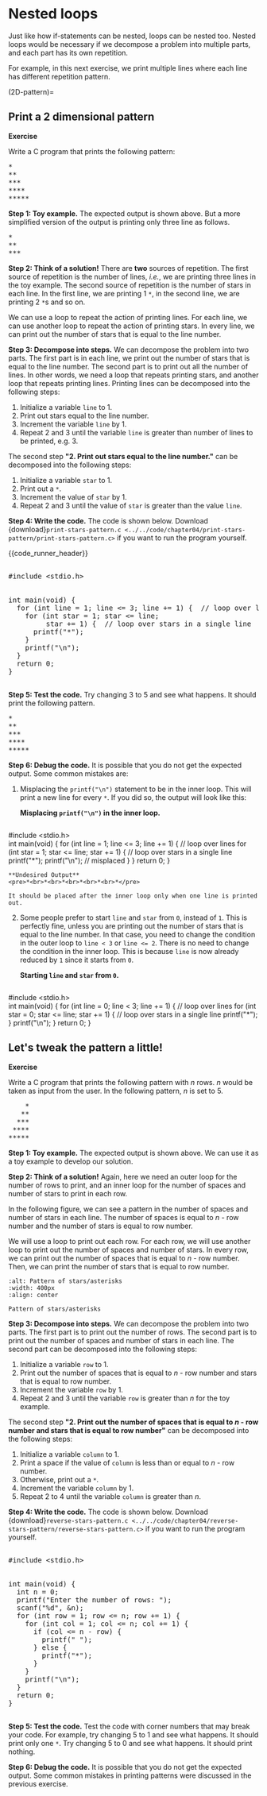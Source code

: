 # Nested loops

Just like how if-statements can be nested, loops can be nested too. Nested loops would be necessary if we decompose a problem into multiple parts, and each part has its own repetition.

For example, in this next exercise, we print multiple lines where each line has different repetition pattern. 

(2D-pattern)=
## Print a 2 dimensional pattern

**Exercise**

Write a C program that prints the following pattern:

<pre>
*
**
***
****
*****
</pre>

**Step 1: Toy example.** The expected output is shown above. But a more simplified version of the output is printing only three line as follows.

<pre>
*
**
***
</pre>

**Step 2: Think of a solution!** There are **two** sources of repetition. The first source of repetition is the number of lines, *i.e.*, we are printing three lines in the toy example. The second source of repetition is the number of stars in each line. In the first line, we are printing 1 `*`, in the second line, we are printing 2 `*`s and so on.

We can use a loop to repeat the action of printing lines. For each line, we can use another loop to repeat the action of printing stars. In every line, we can print out the number of stars that is equal to the line number.

**Step 3: Decompose into steps.** We can decompose the problem into two parts. The first part is in each line, we print out the number of stars that is equal to the line number. The second part is to print out all the number of lines. In other words, we need a loop that repeats printing stars, and another loop that repeats printing lines. Printing lines can be decomposed into the following steps:

1. Initialize a variable `line` to $1$.
2. Print out stars equal to the line number.
3. Increment the variable `line` by $1$.
4. Repeat 2 and 3 until the variable `line` is greater than number of lines to be printed, e.g. $3$.

The second step **"2. Print out stars equal to the line number."** can be decomposed into the following steps:

1. Initialize a variable `star` to $1$.
2. Print out a `*`.
3. Increment the value of `star` by $1$.
4. Repeat 2 and 3 until the value of `star` is greater than the value `line`.

**Step 4: Write the code.** The code is shown below. Download {download}`print-stars-pattern.c <../../code/chapter04/print-stars-pattern/print-stars-pattern.c>` if you want to run the program yourself.

{{code_runner_header}}
<pre class="code-runner-wrapper">
<code-runner language="c" output="*<br>**<br>***">
#include &lt;stdio.h&gt;
<br>
int main(void) {
  for (int line = 1; line <= 3; line += 1) {  // loop over lines
    for (int star = 1; star <= line;
         star += 1) {  // loop over stars in a single line
      printf("*");
    }
    printf("\n");
  }
  return 0;
}
</code-runner>
</pre>

**Step 5: Test the code.** Try changing 3 to 5 and see what happens. It should print the following pattern.

<pre>
*
**
***
****
*****
</pre>

**Step 6: Debug the code.** It is possible that you do not get the expected output. Some common mistakes are:

1. Misplacing the `printf("\n")` statement to be in the inner loop. This will print a new line for every `*`. If you did so, the output will look like this:
  
    **Misplacing `printf("\n")` in the inner loop.**

    <pre class="code-runner-wrapper">
<code-runner language="c" highlight-lines="8"> 
    #include &lt;stdio.h&gt;
    <br>
    int main(void) {
      for (int line = 1; line <= 3; line += 1) {  // loop over lines
        for (int star = 1; star <= line;
           star += 1) {  // loop over stars in a single line
          printf("*");
          printf("\n");  // misplaced
        }
      }
      return 0;
    }
    </code-runner>
</pre>

    **Undesired Output**
    <pre>*<br>*<br>*<br>*<br>*<br>*</pre>

    It should be placed after the inner loop only when one line is printed out.
    

2. Some people prefer to start `line` and `star` from `0`, instead of `1`. This is perfectly fine, unless you are printing out the number of stars that is equal to the line number. In that case, you need to change the condition in the outer loop to `line < 3` or `line <= 2`. There is no need to change the condition in the inner loop. This is because `line` is now already reduced by `1` since it starts from `0`.

    **Starting `line` and `star` from `0`.**
    <pre class="code-runner-wrapper">
<code-runner language="c" input="5" highlight-lines="4 5"
    output="*<br>**<br>***">
    &#35;include &lt;stdio.h&gt;
    <br>
    int main(void) {
      for (int line = 0; line < 3; line += 1) {  // loop over lines
        for (int star = 0; star <= line;
             star += 1) {  // loop over stars in a single line
          printf("*");
        }
        printf("\n");
      }
      return 0;
    }
    </code-runner>
</pre>

## Let's tweak the pattern a little!

**Exercise**

Write a C program that prints the following pattern with $n$ rows. $n$ would be taken as input from the user. In the following pattern, $n$ is set to $5$. 

<pre>
    *
   **
  ***
 ****
*****
</pre>

**Step 1: Toy example.** The expected output is shown above. We can use it as a toy example to develop our solution.

**Step 2: Think of a solution!** Again, here we need an outer loop for the number of rows to print, and an inner loop for the number of spaces and number of stars to print in each row. 

In the following figure, we can see a pattern in the number of spaces and number of stars in each line. The number of spaces is equal to $n$ - row number and the number of stars is equal to row number.

We will use a loop to print out each row. For each row, we will use another loop to print out the number of spaces and number of stars. In every row, we can print out the number of spaces that is equal to $n$ - row number. Then, we can print the number of stars that is equal to row number.

```{figure} ./images/stars-pattern.png
:alt: Pattern of stars/asterisks
:width: 400px
:align: center

Pattern of stars/asterisks
```

**Step 3: Decompose into steps.** We can decompose the problem into two parts. The first part is to print out the number of rows. The second part is to print out the number of spaces and number of stars in each line. The second part can be decomposed into the following steps:

1. Initialize a variable `row` to $1$.
2. Print out the number of spaces that is equal to $n$ - row number and stars that is equal to row number.
3. Increment the variable `row` by $1$.
4. Repeat 2 and 3 until the variable `row` is greater than $n$ for the toy example.

The second step **"2. Print out the number of spaces that is equal to $n$ - row number and stars that is equal to row number"** can be decomposed into the following steps:

1. Initialize a variable `column` to $1$.
2. Print a space if the value of `column` is less than or equal to $n$ - row number.
3. Otherwise, print out a `*`.
4. Increment the variable `column` by $1$.
5. Repeat 2 to 4 until the variable `column` is greater than $n$.

**Step 4: Write the code.** The code is shown below. Download {download}`reverse-stars-pattern.c <../../code/chapter04/reverse-stars-pattern/reverse-stars-pattern.c>` if you want to run the program yourself.

<pre class="code-runner-wrapper">
<code-runner language="c" input="5"
output="Enter the number of rows: <b>5</b> *<br>**<br>***<br>****<br>*****">
#include &lt;stdio.h&gt;
<br>
int main(void) {
  int n = 0;
  printf("Enter the number of rows: ");
  scanf("%d", &n);
  for (int row = 1; row <= n; row += 1) {
    for (int col = 1; col <= n; col += 1) {
      if (col <= n - row) {
        printf(" ");
      } else {
        printf("*");
      }
    }
    printf("\n");
  }
  return 0;
}
</code-runner>
</pre>

**Step 5: Test the code.** Test the code with corner numbers that may break your code. For example, try changing $5$ to $1$ and see what happens. It should print only one `*`. Try changing $5$ to $0$ and see what happens. It should print nothing.

**Step 6: Debug the code.** It is possible that you do not get the expected output. Some common mistakes in printing patterns were discussed in the previous exercise. 
